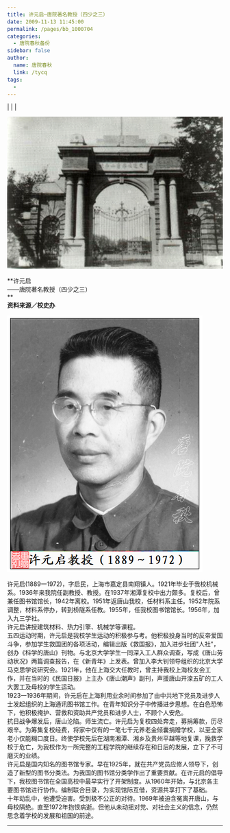 ```yaml
---
title: 许元启—唐院著名教授（四少之三）
date: 2009-11-13 11:45:00
permalink: /pages/bb_1000704
categories: 
  - 唐院春秋备份
sidebar: false
author: 
  name: 唐院春秋
  link: /tycq
tags: 
  - 
---
```


|  |  |

![](/pic/img.bimg.126.net_photo_UK2yLIkrf7m1it61oTc_nw==_1453536779734980769.jpg)

**许元启  
——唐院著名教授（四少之三）  
**  
 **资料来源／校史办**  
  
![](/pic/img.ph.126.net_QHqFY7SuebMJWL8fceL0Lw==_3343359773369536941.jpg)

许元启(1889一1972)，字启民，上海市嘉定县南翔镇人。1921年毕业于我校机械系。1936年来我院任副教授、教授。在1937年湘潭复校中出力颇多。复校后，曾兼任图书馆馆长，1942年离校。1951年返唐山我校，任材料系主任。1952年院系调整，材料系停办，转到桥隧系任教。1955年，任我校图书馆馆长。1956年，加入九三学社。  
许元启讲授建筑材料、热力引擎、机械学等课程。  
五四运动时期，许元启是我校学生运动的积极参与考。他积极投身当时的反帝爱国斗争，参加学生救国团的各项活动，编辑出版《救国报》，加入进步社团"人社"，创办《科学的唐山》刊物。与北京大学学生一同深入工人群众调查，写成《唐山劳动状况》两篇调查报告，在《新青年》上发表。曾加入李大钊领导组织的北京大学马克思学说研究会。1921年，他在上海交大任教时，曾主持我校上海校友会工作，并在当时的《民国日报》上主办《唐山潮声》副刊，声援唐山开滦五矿的工人大罢工及母校的学生运动。  
1923一1936年期间，许元启在上海利用业余时间参加了由中共地下党员及进步人士发起组织的上海通讯图书馆工作。在青年知识分子中传播进步思想。在白色恐怖下，他积极掩护、营救和资助共产党员和进步人士，不顾个人安危。  
抗日战争爆发后，唐山沦陷。师生流亡。许元启为复校四处奔走，募捐筹款，历尽艰辛。为筹集复校经费，将家中仅有的一笔七千元养老金倾囊捐赠学校，以至全家老小仅能糊口度日。终使学校先后在湖南湘潭、湘乡及贵州平越等地复课，挽救学校于危亡，为我校作为一所完整的工程学院的继续存在和日后的发展，立下了不可磨灭的业绩。  
许元启是国内知名的图书馆专家。早在1925年，就在共产党员应修人领导下，创造了新型的图书分类法。为我国的图书馆分类学作出了重要贡献。在许元启的倡导下，我校图书馆在全国高校中最早实行了开架制度。从1960年开始，与北京各主要图书馆进行协作。编制联合目录，为实现馆际互借，资源共享打下了基础。  
十年动乱中，他遭受迫害。受到极不公正的对待。1969年被迫含冤离开唐山，与母校隔绝。直至1972年抱恨病逝。但他从未动摇对党、对社会主义的信念，仍然思念着学校的发展和祖国的前途。  
  
  
---